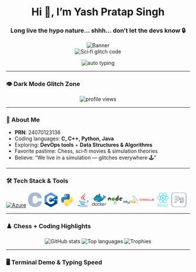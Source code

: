 <h1 align="center">Hi 👋, I’m <strong>Yash Pratap Singh</strong></h1>
<h3 align="center">Long live the hypo nature… shhh… don’t let the devs know 🔒</h3>

<div align="center">
  <img src="https://capsule-render.vercel.app/api?text=Hyper+Nature+Dev&animation=fadeIn&type=waving&color=gradient&height=100" alt="Banner"/>
</div>

<div align="center">
  <img src="https://media.giphy.com/media/l0HlQ7LRal3Dkn4Ms/giphy.gif" width="200" alt="Sci‑fi glitch code"/>
</div>

<p align="center">
  <img src="https://readme-typing-svg.demolab.com/?lines=C%2B%2B+Python+Java+DevOps+DSA;Sci‑fi+%26+Simulation;Chess+%26+Code" height="60" alt="auto typing"/>
</p>

---

### 👁️ Dark Mode Glitch Zone

<div align="center">
  <img src="https://komarev.com/ghpvc/?username=YashPratapSingh&style=flat-square&color=0e75b6" alt="profile views"/>
</div>

---

### 🚀 About Me

- **PRN**: 24070123136  
- Coding languages: **C, C++, Python, Java**  
- Exploring: **DevOps tools** + **Data Structures & Algorithms**  
- Favorite pastime: Chess, sci‑fi movies & simulation theories  
- Believe: “We live in a simulation — glitches everywhere 🕹️”

---

### 🛠️ Tech Stack & Tools

<p align="left">
  <a href="#"><img src="https://www.vectorlogo.zone/logos/microsoft_azure/microsoft_azure-icon.svg" width="40" alt="Azure"/></a>
  <a href="#"><img src="https://raw.githubusercontent.com/devicons/devicon/master/icons/c/c-original.svg" width="40" alt="C"/></a>
  <a href="#"><img src="https://raw.githubusercontent.com/devicons/devicon/master/icons/cplusplus/cplusplus-original.svg" width="40" alt="C++"/></a>
  <a href="#"><img src="https://raw.githubusercontent.com/devicons/devicon/master/icons/python/python-original.svg" width="40" alt="Python"/></a>
  <a href="#"><img src="https://raw.githubusercontent.com/devicons/devicon/master/icons/java/java-original.svg" width="40" alt="Java"/></a>
  <a href="#"><img src="https://raw.githubusercontent.com/devicons/devicon/master/icons/docker/docker-original-wordmark.svg" width="40" alt="Docker"/></a>
  <a href="#"><img src="https://raw.githubusercontent.com/devicons/devicon/master/icons/nodejs/nodejs-original-wordmark.svg" width="40" alt="Node.js"/></a>
  <a href="#"><img src="https://raw.githubusercontent.com/devicons/devicon/master/icons/mysql/mysql-original-wordmark.svg" width="40" alt="MySQL"/></a>
  <a href="#"><img src="https://raw.githubusercontent.com/devicons/devicon/master/icons/oracle/oracle-original.svg" width="40" alt="Oracle"/></a>
  <a href="#"><img src="https://raw.githubusercontent.com/devicons/devicon/master/icons/react/react-original-wordmark.svg" width="40" alt="React"/></a>
  <a href="#"><img src="https://raw.githubusercontent.com/devicons/devicon/master/icons/photoshop/photoshop-line.svg" width="40" alt="Photoshop"/></a>
</p>

---

### ♟️ Chess + Coding Highlights

<div align="center">
  <img src="https://github-readme-stats.vercel.app/api?username=YashPratapSingh&show_icons=true&theme=radical&locale=en" alt="GitHub stats"/>
  <img src="https://github-readme-stats.vercel.app/api/top-langs/?username=YashPratapSingh&layout=compact&locale=en&theme=synthwave" alt="Top languages"/>
  <img src="https://github-profile-trophy.vercel.app/?username=YashPratapSingh" alt="Trophies"/>
</div>

---

### 🖥️ Terminal Demo & Typing Speed
